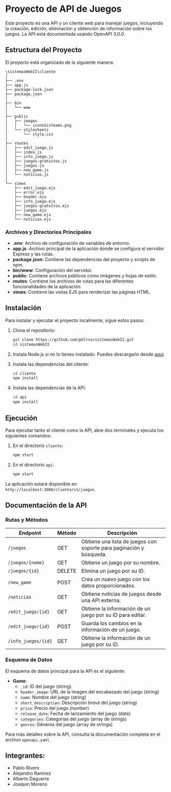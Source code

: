 # Proyecto de API de Juegos

Este proyecto es una API y un cliente web para manejar juegos, incluyendo la creación, edición, eliminación y obtención de información sobre los juegos. La API está documentada usando OpenAPI 3.0.0.

## Estructura del Proyecto

El proyecto está organizado de la siguiente manera:

```
\sistemasWebII\cliente
│
├── .env
├── app.js
├── package-lock.json
├── package.json
│
├── bin
│   └── www
│
├── public
│   ├── images
│   │   └── iconoSisteams.png
│   └── stylesheets
│       └── style.css
│
├── routes
│   ├── edit_juego.js
│   ├── index.js
│   ├── info_juego.js
│   ├── juegos-gratuitos.js
│   ├── juegos.js
│   ├── new_game.js
│   └── noticias.js
│
└── views
    ├── edit_juego.ejs
    ├── error.ejs
    ├── header.ejs
    ├── info_juego.ejs
    ├── juegos-gratuitos.ejs
    ├── juegos.ejs
    ├── new_game.ejs
    └── noticias.ejs
```

### Archivos y Directorios Principales

- **.env**: Archivo de configuración de variables de entorno.
- **app.js**: Archivo principal de la aplicación donde se configura el servidor Express y las rutas.
- **package.json**: Contiene las dependencias del proyecto y scripts de npm.
- **bin/www**: Configuración del servidor.
- **public**: Contiene archivos públicos como imágenes y hojas de estilo.
- **routes**: Contiene los archivos de rutas para las diferentes funcionalidades de la aplicación.
- **views**: Contiene las vistas EJS para renderizar las páginas HTML.

## Instalación

Para instalar y ejecutar el proyecto localmente, sigue estos pasos:

1. Clona el repositorio:

   ```bash
   git clone https://github.com/pblrvo/sistemasWebII.git
   cd sistemasWebII
   ```

2. Instala Node.js si no lo tienes instalado. Puedes descargarlo desde [aquí](https://nodejs.org/).

3. Instala las dependencias del cliente:

   ```bash
   cd cliente
   npm install
   ```

4. Instala las dependencias de la API:

   ```bash
   cd api
   npm install
   ```

## Ejecución

Para ejecutar tanto el cliente como la API, abre dos terminales y ejecuta los siguientes comandos:

1. En el directorio `cliente`:

   ```bash
   npm start
   ```

2. En el directorio `api`:

   ```bash
   npm start
   ```

La aplicación estará disponible en `http://localhost:3000/cliente/v1/juegos`.

## Documentación de la API

### Rutas y Métodos

| Endpoint            | Método | Descripción                                                         |
| ------------------- | ------ | ------------------------------------------------------------------- |
| `/juegos`           | GET    | Obtiene una lista de juegos con soporte para paginación y búsqueda. |
| `/juegos/{name}`    | GET    | Obtiene un juego por su nombre.                                     |
| `/juegos/{id}`      | DELETE | Elimina un juego por su ID.                                         |
| `/new_game`         | POST   | Crea un nuevo juego con los datos proporcionados.                   |
| `/noticias`         | GET    | Obtiene noticias de juegos desde una API externa.                   |
| `/edit_juego/{id}`  | GET    | Obtiene la información de un juego por su ID para editar.           |
| `/edit_juego/{id}`  | POST   | Guarda los cambios en la información de un juego.                   |
| `/info_juegos/{id}` | GET    | Obtiene la información de un juego por su ID.                       |

### Esquema de Datos

El esquema de datos principal para la API es el siguiente:

- **Game**:
  - `_id`: ID del juego (string)
  - `header_image`: URL de la imagen del encabezado del juego (string)
  - `name`: Nombre del juego (string)
  - `short_description`: Descripción breve del juego (string)
  - `price`: Precio del juego (number)
  - `release_date`: Fecha de lanzamiento del juego (date)
  - `categories`: Categorías del juego (array de strings)
  - `genres`: Géneros del juego (array de strings)

Para más detalles sobre la API, consulta la documentación completa en el archivo `openapi.yaml`.

## Integrantes:

- Pablo Rivero
- Alejandro Ramirez
- Alberto Daguerre
- Joaquin Moreno
